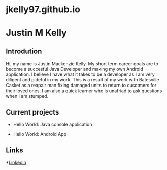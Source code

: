 # jkelly97.github.io
# Justin M Kelly	
## Introdution
Hi, my name is Justin Mackenzie Kelly.  My short term career goals are to become a succesful Java Developer and making my own Android application.  I believe I have what it takes to be a developer as I am very diligent and pideful in my work. This is a result of my work with Batesville Casket as a reapair man fixing damaged units to return to cusotmers for their loved ones.  I am also a quick learner who is unafriad to ask questions when I am stumped.
## Current projects

* Hello World: Java console application

* Hello World: Android App

## Links
	
*[Linkedin](www.linkedin.com/in/justin-kelly-1070311b6)
